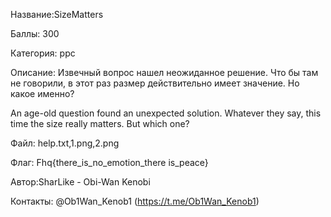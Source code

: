 Название:SizeMatters

Баллы: 300

Категория: ppc

Описание:
Извечный вопрос нашел неожиданное решение. Что бы там не говорили, в этот раз размер действительно имеет значение. Но какое именно?

An age-old question found an unexpected solution. Whatever they say, this time the size really matters. But which one?


Файл: help.txt,1.png,2.png


Флаг: Fhq{there_is_no_emotion_there is_peace}


Автор:SharLike - Obi-Wan Kenobi

Контакты: @Ob1Wan_Kenob1 (https://t.me/Ob1Wan_Kenob1)